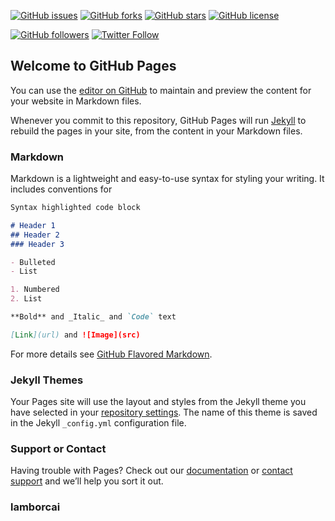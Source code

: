 [![GitHub issues](https://img.shields.io/github/issues/NBSChain/NBS-QML.svg)](https://github.com/NBSChain/nbschain.github.io/issues)
[![GitHub forks](https://img.shields.io/github/forks/NBSChain/NBS-QML.svg)](https://github.com/NBSChain/nbschain.github.io/network)
[![GitHub stars](https://img.shields.io/github/stars/NBSChain/NBS-QML.svg)](https://github.com/NBSChain/nbschain.github.io/stargazers)
[![GitHub license](https://img.shields.io/github/license/NBSChain/NBS-QML.svg)](https://github.com/NBSChain/nbschain.github.io/blob/master/LICENSE)

[![GitHub followers](https://img.shields.io/github/followers/espadrine.svg?style=social&label=Follow)](https://github.com/NBSChain?tab=following)
[![Twitter Follow](https://img.shields.io/twitter/url/https/lamborCai.svg?style=social)](https://twitter.com/lamborCai)


## Welcome to GitHub Pages

You can use the [editor on GitHub](https://github.com/lanbery/lanbery.github.io/edit/master/README.md) to maintain and preview the content for your website in Markdown files.

Whenever you commit to this repository, GitHub Pages will run [Jekyll](https://jekyllrb.com/) to rebuild the pages in your site, from the content in your Markdown files.

### Markdown

Markdown is a lightweight and easy-to-use syntax for styling your writing. It includes conventions for

```markdown
Syntax highlighted code block

# Header 1
## Header 2
### Header 3

- Bulleted
- List

1. Numbered
2. List

**Bold** and _Italic_ and `Code` text

[Link](url) and ![Image](src)
```

For more details see [GitHub Flavored Markdown](https://guides.github.com/features/mastering-markdown/).

### Jekyll Themes

Your Pages site will use the layout and styles from the Jekyll theme you have selected in your [repository settings](https://github.com/lanbery/lanbery.github.io/settings). The name of this theme is saved in the Jekyll `_config.yml` configuration file.

### Support or Contact

Having trouble with Pages? Check out our [documentation](https://help.github.com/categories/github-pages-basics/) or [contact support](https://github.com/contact) and we’ll help you sort it out.


### lamborcai

